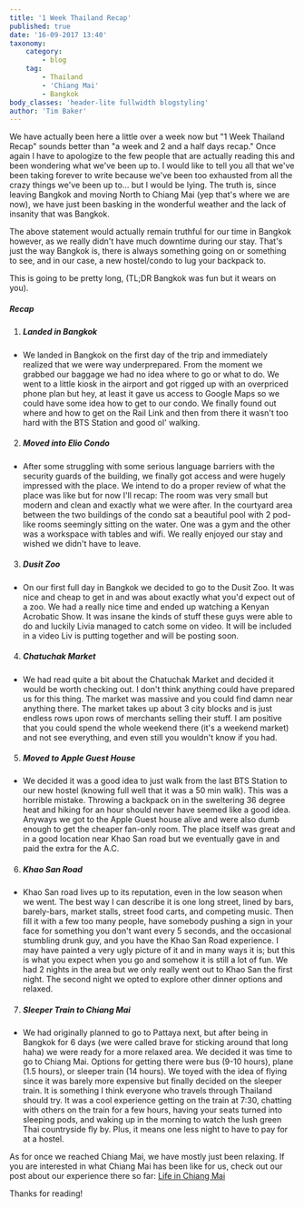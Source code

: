 ```yaml
---
title: '1 Week Thailand Recap'
published: true
date: '16-09-2017 13:40'
taxonomy:
    category:
        - blog
    tag:
        - Thailand
        - 'Chiang Mai'
        - Bangkok
body_classes: 'header-lite fullwidth blogstyling'
author: 'Tim Baker'
---
```


We have actually been here a little over a week now but "1 Week Thailand Recap" sounds better than "a week and 2 and a half days recap." Once again I have to apologize to the few people that are actually reading this and been wondering what we've been up to. I would like to tell you all that we've been taking forever to write because we've been too exhausted from all the crazy things we've been up to... but I would be lying. The truth is, since leaving Bangkok and moving North to Chiang Mai (yep that's where we are now), we have just been basking in the wonderful weather and the lack of insanity that was Bangkok. 

The above statement would actually remain truthful for our time in Bangkok however, as we really didn't have much downtime during our stay. That's just the way Bangkok is, there is always something going on or something to see, and in our case, a new hostel/condo to lug your backpack to.

This is going to be pretty long, (TL;DR Bangkok was fun but it wears on you).

##### Recap
1. ##### Landed in Bangkok
* We landed in Bangkok on the first day of the trip and immediately realized that we were way underprepared. From the moment we grabbed our baggage we had no idea where to go or what to do. We went to a little kiosk in the airport and got rigged up with an overpriced phone plan but hey, at least it gave us access to Google Maps so we could have some idea how to get to our condo. We finally found out where and how to get on the Rail Link and then from there it wasn't too hard with the BTS Station and good ol' walking.
2. ##### Moved into Elio Condo
* After some struggling with some serious language barriers with the security guards of the building, we finally got access and were hugely impressed with the place. We intend to do a proper review of what the place was like but for now I'll recap: The room was very small but modern and clean and exactly what we were after. In the courtyard area between the two buildings of the condo sat a beautiful pool with 2 pod-like rooms seemingly sitting on the water. One was a gym and the other was a workspace with tables and wifi. We really enjoyed our stay and wished we didn't have to leave.
3. ##### Dusit Zoo
* On our first full day in Bangkok we decided to go to the Dusit Zoo. It was nice and cheap to get in and was about exactly what you'd expect out of a zoo. We had a really nice time and ended up watching a Kenyan Acrobatic Show. It was insane the kinds of stuff these guys were able to do and luckily Livia managed to catch some on video. It will be included in a video Liv is putting together and will be posting soon.
4. ##### Chatuchak Market
* We had read quite a bit about the Chatuchak Market and decided it would be worth checking out. I don't think anything could have prepared us for this thing. The market was massive and you could find damn near anything there. The market takes up about 3 city blocks and is just endless rows upon rows of merchants selling their stuff. I am positive that you could spend the whole weekend there (it's a weekend market) and not see everything, and even still you wouldn't know if you had. 
5. ##### Moved to Apple Guest House
* We decided it was a good idea to just walk from the last BTS Station to our new hostel (knowing full well that it was a 50 min walk). This was a horrible mistake. Throwing a backpack on in the sweltering 36 degree heat and hiking for an hour should never have seemed like a good idea. Anyways we got to the Apple Guest house alive and were also dumb enough to get the cheaper fan-only room. The place itself was great and in a good location near Khao San road but we eventually gave in and paid the extra for the A.C.
6. ##### Khao San Road
* Khao San road lives up to its reputation, even in the low season when we went. The best way I can describe it is one long street, lined by bars, barely-bars, market stalls, street food carts, and competing music. Then fill it with a few too many people, have somebody pushing a sign in your face for something you don't want every 5 seconds, and the occasional stumbling drunk guy, and you have the Khao San Road experience. I may have painted a very ugly picture of it and in many ways it is; but this is what you expect when you go and somehow it is still a lot of fun. We had 2 nights in the area but we only really went out to Khao San the first night. The second night we opted to explore other dinner options and relaxed.
7. ##### Sleeper Train to Chiang Mai
* We had originally planned to go to Pattaya next, but after being in Bangkok for 6 days (we were called brave for sticking around that long haha) we were ready for a more relaxed area. We decided it was time to go to Chiang Mai. Options for getting there were bus (9-10 hours), plane (1.5 hours), or sleeper train (14 hours). We toyed with the idea of flying since it was barely more expensive but finally decided on the sleeper train. It is something I think everyone who travels through Thailand should try. It was a cool experience getting on the train at 7:30, chatting with others on the train for a few hours, having your seats turned into sleeping pods, and waking up in the morning to watch the lush green Thai countryside fly by. Plus, it means one less night to have to pay for at a hostel.

As for once we reached Chiang Mai, we have mostly just been relaxing. If you are interested in what Chiang Mai has been like for us, check out our post about our experience there so far: [Life in Chiang Mai](https://www.canadianwanderlust.com/blog/life-in-chiang-mai)

Thanks for reading!
